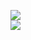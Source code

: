 [![](https://img.shields.io/badge/Made%20With-Github%20Spray-lightgrey.svg?style=for-the-badge&logo=github)](https://github.com/Annihil/github-spray#5095)  
[![](https://i.imgur.com/2DrTn0Z.gif)](https://github.com/Annihil/github-spray)